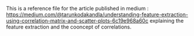 This is a reference file for the article published in medium : https://medium.com/@tarunkodakandla/understanding-feature-extraction-using-correlation-matrix-and-scatter-plots-6c19e968a60c explaining the feature extraction and the cooncept of correlations.
